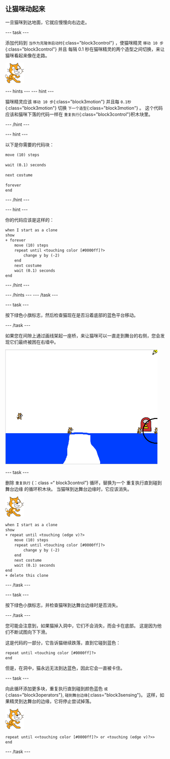 ## 让猫咪动起来

一旦猫咪到达地面，它就应慢慢向右边走。

\--- task \---

添加代码到 `当作为克隆体启动时`{:class="block3control"} ，使猫咪精灵 `移动 10 步`{:class="block3control"} 并且 每隔 0.1 秒在猫咪精灵的两个造型之间切换，来让猫咪看起来像在走路。

![猫咪精灵](images/cat-sprite.png)

\--- hints \--- \--- hint \---

猫咪精灵应该 `移动 10 步`{:class="block3motion"} 并且每 `0.1秒`{:class="block3motion"} 切换 `下一个造型`{:class="block3motion"} 。 这个代码应该和猫咪下落的代码一样在 `重复执行`{:class="block3control"}积木块里。

\--- /hint \---

\--- hint \---

以下是你需要的代码块：

```blocks3
move (10) steps

wait (0.1) seconds

next costume

forever
end
```

\--- /hint \---

\--- hint \---

你的代码应该是这样的：

```blocks3
when I start as a clone
show
+ forever
    move (10) steps
    repeat until <touching color [#0000ff]?>
        change y by (-2)
    end
    next costume
    wait (0.1) seconds
end
```

\--- /hint \---

\--- /hints \--- \--- /task \---

\--- task \---

按下绿色小旗标志，然后检查猫现在是否沿着底部的蓝色平台移动。

\--- /task \---

如果您在间隙上通过画线架起一座桥，来让猫咪可以一直走到舞台的右侧，您会发现它们最终被困在右墙中。

![在边缘挣扎的猫咪](images/flailing-at-edge.png)

\--- task \---

删除 `重复执行` {：class =“ block3control”} 循环，替换为一个 重复执行直到碰到舞台边缘 的循环积木块。 当猫咪到达舞台边缘时，它应该消失。

![猫咪精灵](images/cat-sprite.png)

```blocks3
when I start as a clone
show
+ repeat until <touching (edge v)?>
    move (10) steps
    repeat until <touching color [#0000ff]?>
        change y by (-2)
    end
    next costume
    wait (0.1) seconds
end
+ delete this clone
```

\--- /task \---

\--- task \---

按下绿色小旗标志，并检查猫咪到达舞台边缘时是否消失。

\--- /task \---

您可能会注意到，如果猫掉入洞中，它们不会消失，而会卡在底部。 这是因为他们不断试图向下下滑。

这是代码的一部分，它告诉猫继续跌落，直到它碰到蓝色：

```blocks3
repeat until <touching color [#0000ff]?>
end
```

但是，在洞中，猫永远无法到达蓝色，因此它会一直被卡住。

\--- task \---

向此循环添加更多块，重复执行直到碰到颜色蓝色 `或`{:class="block3operators"}, `碰到舞台边缘`{:class="block3sensing"}。 这样，如果精灵到达舞台的边缘，它将停止尝试掉落。

![猫咪精灵](images/cat-sprite.png)

```blocks3
repeat until <<touching color [#0000ff]?> or <touching (edge v)?>>
end
```

\--- /task \---